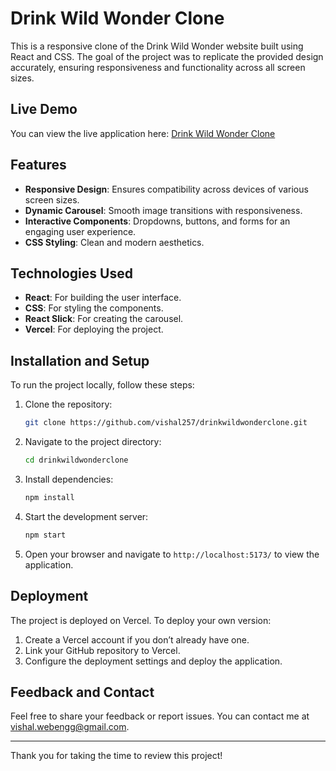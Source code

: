 # Drink Wild Wonder Clone

This is a responsive clone of the Drink Wild Wonder website built using React and CSS. The goal of the project was to replicate the provided design accurately, ensuring responsiveness and functionality across all screen sizes.

## Live Demo

You can view the live application here: [Drink Wild Wonder Clone](https://drinkwildwonderclone-lyx1.vercel.app/)

## Features

- **Responsive Design**: Ensures compatibility across devices of various screen sizes.
- **Dynamic Carousel**: Smooth image transitions with responsiveness.
- **Interactive Components**: Dropdowns, buttons, and forms for an engaging user experience.
- **CSS Styling**: Clean and modern aesthetics.

## Technologies Used

- **React**: For building the user interface.
- **CSS**: For styling the components.
- **React Slick**: For creating the carousel.
- **Vercel**: For deploying the project.

## Installation and Setup

To run the project locally, follow these steps:

1. Clone the repository:
   ```bash
   git clone https://github.com/vishal257/drinkwildwonderclone.git
   ```

2. Navigate to the project directory:
   ```bash
   cd drinkwildwonderclone
   ```

3. Install dependencies:
   ```bash
   npm install
   ```

4. Start the development server:
   ```bash
   npm start
   ```

5. Open your browser and navigate to `http://localhost:5173/` to view the application.

## Deployment

The project is deployed on Vercel. To deploy your own version:

1. Create a Vercel account if you don’t already have one.
2. Link your GitHub repository to Vercel.
3. Configure the deployment settings and deploy the application.


## Feedback and Contact

Feel free to share your feedback or report issues. You can contact me at vishal.webengg@gmail.com.

---

Thank you for taking the time to review this project!
